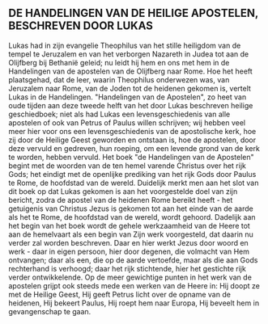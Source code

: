 ## DE HANDELINGEN VAN DE HEILIGE APOSTELEN, BESCHREVEN DOOR LUKAS

Lukas had in zijn evangelie Theophilus van het stille heiligdom van de tempel te Jeruzalem en van het verborgen Nazareth in Judea tot aan de Olijfberg bij Bethanië geleid; nu leidt hij hem en ons met hem in de Handelingen van de apostelen van de Olijfberg naar Rome. Hoe het heeft plaatsgehad, dat de leer, waarin Theophilus onderwezen was, van Jeruzalem naar Rome, van de Joden tot de heidenen gekomen is, vertelt Lukas in de Handelingen. "Handelingen van de Apostelen", zo heet van oude tijden aan deze tweede helft van het door Lukas beschreven heilige geschiedboek; niet als had Lukas een levensgeschiedenis van alle apostelen of ook van Petrus of Paulus willen schrijven; wij hebben veel meer hier voor ons een levensgeschiedenis van de apostolische kerk, hoe zij door de Heilige Geest geworden en ontstaan is, hoe de apostelen, door deze vervuld en gedreven, hun roeping, om een levende grond van de kerk te worden, hebben vervuld. Het boek "de Handelingen van de Apostelen" begint met de woorden van de ten hemel varende Christus over het rijk Gods; het eindigt met de openlijke prediking van het rijk Gods door Paulus te Rome, de hoofdstad van de wereld. Duidelijk merkt men aan het slot van dit boek op dat Lukas gekomen is aan het voorgestelde doel van zijn bericht, zodra de apostel van de heidenen Rome bereikt heeft - het getuigenis van Christus Jezus is gekomen tot aan het einde van de aarde als het te Rome, de hoofdstad van de wereld, wordt gehoord. Dadelijk aan het begin van het boek wordt de gehele werkzaamheid van de Heere tot aan de hemelvaart als een begin van Zijn werk voorgesteld, dat daarin nu verder zal worden beschreven. Daar en hier werkt Jezus door woord en werk - daar in eigen persoon, hier door degenen, die volmacht van Hem ontvangen; daar als een, die op de aarde vertoefde, maar als die aan Gods rechterhand is verhoogd; daar het rijk stichtende, hier het gestichte rijk verder ontwikkelende. Op de meer gewichtige punten in het werk van de apostelen grijpt ook steeds mede een werken van de Heere in: Hij doopt ze met de Heilige Geest, Hij geeft Petrus licht over de opname van de heidenen, Hij bekeert Paulus, Hij roept hem naar Europa, Hij beveelt hem in gevangenschap te gaan.

